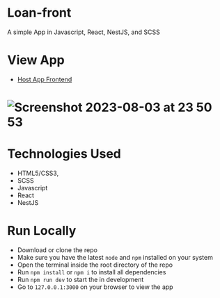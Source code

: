 # Loan-front

A simple App in Javascript, React, NestJS, and SCSS

# View App
  * [Host App Frontend](https://loan-smaple.netlify.app/)

# ![Screenshot 2023-08-03 at 23 50 53](https://github.com/Spectrumsun/loan/assets/20597418/0169269c-399a-4de2-b4fd-ea2e87ac73f8)

# Technologies Used
  * HTML5/CSS3,
  * SCSS
  * Javascript
  * React
  * NestJS
  
# Run Locally
  * Download or clone the repo
  * Make sure you have the latest `node` and `npm` installed on your system
  * Open the terminal inside the root directory of the repo
  * Run `npm install` or `npm i` to install all dependencies
  * Run `npm run dev` to start the in development
  * Go to `127.0.0.1:3000` on your browser to view the app
